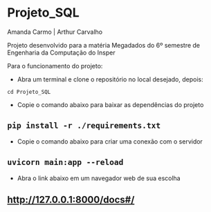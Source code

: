 # Projeto_SQL

Amanda Carmo  |  Arthur Carvalho

Projeto desenvolvido para a matéria Megadados do 6º semestre de Engenharia da Computação do Insper

Para o funcionamento do projeto:

- Abra um terminal e clone o repositório no local desejado, depois:

`cd Projeto_SQL`

- Copie o comando abaixo para baixar as dependências do projeto
## `pip install -r ./requirements.txt`

- Copie o comando abaixo para criar uma conexão com o servidor
## `uvicorn main:app --reload`

- Abra o link abaixo em um navegador web de sua escolha
## http://127.0.0.1:8000/docs#/
